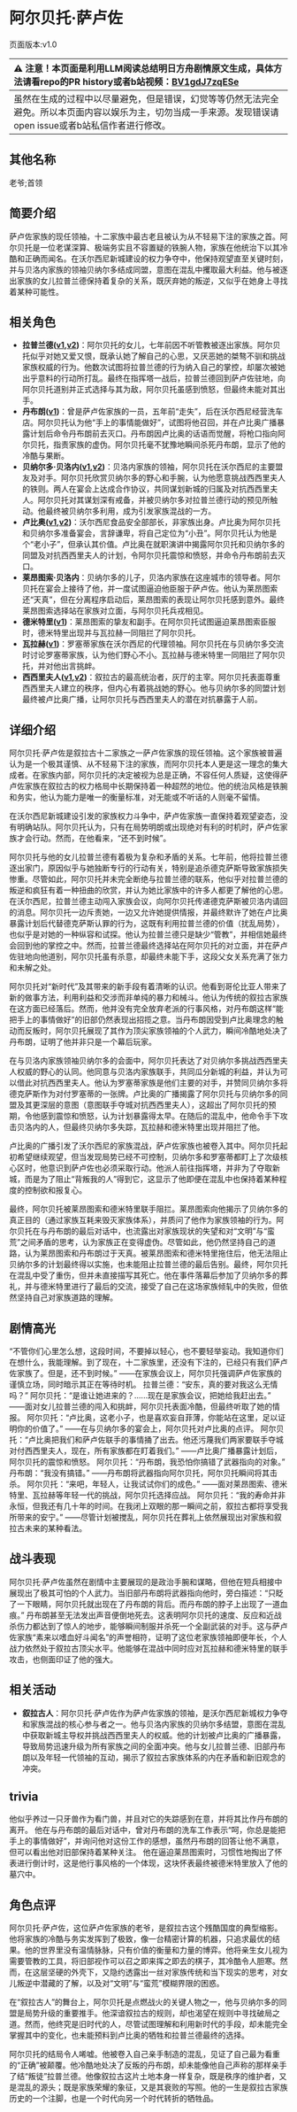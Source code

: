 # 阿尔贝托·萨卢佐
页面版本:v1.0
 

| :warning: 注意！本页面是利用LLM阅读总结明日方舟剧情原文生成，具体方法请看repo的PR history或者b站视频：[BV1gdJ7zqESe](https://www.bilibili.com/video/BV1gdJ7zqESe/)         |
|:----------------------------|
| 虽然在生成的过程中以尽量避免，但是错误，幻觉等等仍然无法完全避免。所以本页面内容以娱乐为主，切勿当成一手来源。发现错误请open issue或者b站私信作者进行修改。|



## 其他名称
老爷;首领
## 简要介绍
萨卢佐家族的现任领袖，十二家族中最古老且被认为从不轻易下注的家族之首。阿尔贝托是一位老谋深算、极端务实且不容置疑的铁腕人物，家族在他统治下以其冷酷和正确而闻名。在沃尔西尼新城建设的权力争夺中，他保持观望直至关键时刻，并与贝洛内家族的领袖贝纳尔多结成同盟，意图在混乱中攫取最大利益。他与被逐出家族的女儿拉普兰德保持着复杂的关系，既厌弃她的叛逆，又似乎在她身上寻找着某种可能性。
## 相关角色
-   **拉普兰德([v1](char_140_whitew.md),[v2](../char_v3/char_140_whitew.md))**：阿尔贝托的女儿，七年前因不听管教被逐出家族。阿尔贝托似乎对她又爱又恨，既承认她了解自己的心思，又厌恶她的桀骜不驯和挑战家族权威的行为。他数次试图将拉普兰德的行为纳入自己的掌控，却屡次被她出乎意料的行动所打乱。最终在指挥塔一战后，拉普兰德回到萨卢佐驻地，向阿尔贝托道别并正式选择与其为敌，阿尔贝托虽感到愤怒，但最终未能对其出手。
-   **丹布朗([v1](extended_char_dan_bu_lang.md))**：曾是萨卢佐家族的一员，五年前“走失”，后在沃尔西尼经营洗车店。阿尔贝托认为他“手上的事情能做好”，试图将他召回，并在卢比奥广播暴露计划后命令丹布朗前去灭口。丹布朗因卢比奥的话语而觉醒，将枪口指向阿尔贝托，指责家族的虚伪。阿尔贝托毫不犹豫地瞬间杀死丹布朗，显示了他的冷酷与果断。
-   **贝纳尔多·贝洛内([v1](extended_char_55896c.md),[v2](../char_v3/extended_char_55896c.md))**：贝洛内家族的领袖，阿尔贝托在沃尔西尼的主要盟友及对手。阿尔贝托欣赏贝纳尔多的野心和手腕，认为他愿意挑战西西里夫人的铁则。两人在宴会上达成合作协议，共同谋划新城的归属及对抗西西里夫人。阿尔贝托对其谋划深有戒备，并被贝纳尔多对拉普兰德行动的预见所触动。他最终被贝纳尔多利用，成为引发家族混战的一方。
-   **卢比奥([v1](extended_char_lu_bi_ao.md),[v2](../char_v3/extended_char_lu_bi_ao.md))**：沃尔西尼食品安全部部长，非家族出身。卢比奥为阿尔贝托和贝纳尔多准备宴会，言辞谦卑，将自己定位为“小丑”。阿尔贝托认为他是个“老小子”，但承认其价值。卢比奥在就职演讲中揭露阿尔贝托和贝纳尔多的同盟及对抗西西里夫人的计划，令阿尔贝托震惊和愤怒，并命令丹布朗前去灭口。
-   **莱昂图索·贝洛内**：贝纳尔多的儿子，贝洛内家族在这座城市的领导者。阿尔贝托在宴会上接待了他，并一度试图逼迫他臣服于萨卢佐。他认为莱昂图索还“天真”，但在分离程序启动后，莱昂图索的表现让阿尔贝托感到意外。最终莱昂图索选择站在家族对立面，与阿尔贝托兵戎相见。
-   **德米特里([v1](extended_char_de_mi_te_li.md))**：莱昂图索的挚友和副手。在阿尔贝托试图逼迫莱昂图索臣服时，德米特里出现并与瓦拉赫一同阻拦了阿尔贝托。
-   **瓦拉赫([v1](extended_char_wa_la_he.md))**：罗塞蒂家族在沃尔西尼的代理领袖。阿尔贝托在与贝纳尔多交流时讨论罗塞蒂家族，认为他们野心不小。瓦拉赫与德米特里一同阻拦了阿尔贝托，并对他出言挑衅。
-   **西西里夫人([v1](extended_char_xi_xi_li_fu_ren.md),[v2](../char_v3/extended_char_xi_xi_li_fu_ren.md))**：叙拉古的最高统治者，灰厅的主宰。阿尔贝托表面尊重西西里夫人建立的秩序，但内心有着挑战她的野心。他与贝纳尔多的同盟计划最终被卢比奥广播，让阿尔贝托与西西里夫人的潜在对抗暴露于人前。
## 详细介绍
阿尔贝托·萨卢佐是叙拉古十二家族之一萨卢佐家族的现任领袖。这个家族被普遍认为是一个极其谨慎、从不轻易下注的家族，而阿尔贝托本人更是这一理念的集大成者。在家族内部，阿尔贝托的决定被视为总是正确，不容任何人质疑，这使得萨卢佐家族在叙拉古的权力格局中长期保持着一种超然的地位。他的统治风格是铁腕和务实，他认为能力是唯一的衡量标准，对无能或不听话的人则毫不留情。

在沃尔西尼新城建设引发的家族权力斗争中，萨卢佐家族一直保持着观望姿态，没有明确站队。阿尔贝托认为，只有在局势明朗或出现绝对有利的时机时，萨卢佐家族才会行动。然而，在他看来，“还不到时候”。

阿尔贝托与他的女儿拉普兰德有着极为复杂和矛盾的关系。七年前，他将拉普兰德逐出家门，原因似乎与她独断专行的行动有关，特别是追杀德克萨斯导致家族损失惨重。尽管如此，阿尔贝托并未完全断绝与拉普兰德的联系，他似乎对拉普兰德的叛逆和疯狂有着一种扭曲的欣赏，并认为她比家族中的许多人都更了解他的心思。在沃尔西尼，拉普兰德主动闯入家族会议，向阿尔贝托传递德克萨斯被贝洛内请回的消息。阿尔贝托一边斥责她，一边又允许她提供情报，并最终默许了她在卢比奥暴露计划后代替德克萨斯认罪的行为，这既有利用拉普兰德的价值（扰乱局势），也似乎是对她的一种纵容和试探。他认为拉普兰德只是缺少“管教”，并相信她最终会回到他的掌控之中。然而，拉普兰德最终选择站在阿尔贝托的对立面，并在萨卢佐驻地向他道别，阿尔贝托虽有杀意，却最终未能下手，这段父女关系充满了张力和未解之处。

阿尔贝托对“新时代”及其带来的新手段有着清晰的认识。他看到哥伦比亚人带来了新的做事方法，利用利益和交涉而非单纯的暴力和械斗。他认为传统的叙拉古家族在这方面已经落后。然而，他并没有完全放弃老派的行事风格，对丹布朗这样“能把手上的事情做好”的旧部仍然表现出招揽之意。当丹布朗因受到卢比奥理念的触动而反叛时，阿尔贝托展现了其作为顶尖家族领袖的个人武力，瞬间冷酷地处决了丹布朗，证明了他并非只是一个幕后玩家。

在与贝洛内家族领袖贝纳尔多的会面中，阿尔贝托表达了对贝纳尔多挑战西西里夫人权威的野心的认同。他同意与贝洛内家族联手，共同瓜分新城的利益，并认为可以借此对抗西西里夫人。他认为罗塞蒂家族是他们主要的对手，并赞同贝纳尔多将德克萨斯作为对付罗塞蒂的一张牌。卢比奥的广播揭露了阿尔贝托与贝纳尔多的同盟及其更深层的意图（意图联手夺城对抗西西里夫人），这超出了阿尔贝托的预期，令他感到震惊和愤怒，认为计划暴露得太早。在随后的混乱中，他命令手下攻击贝洛内的人，但最终贝纳尔多失踪，瓦拉赫和德米特里出现并阻拦了他。

卢比奥的广播引发了沃尔西尼的家族混战，萨卢佐家族也被卷入其中。阿尔贝托起初希望继续观望，但当发现局势已经不可控制，贝纳尔多和罗塞蒂都盯上了次级核心区时，他意识到萨卢佐也必须采取行动。他派人前往指挥塔，并非为了夺取新城，而是为了阻止“背叛我的人”得到它，这显示了他即便在混乱中也保持着某种程度的控制欲和报复心。

最终，阿尔贝托被莱昂图索和德米特里联手阻拦。莱昂图索向他揭示了贝纳尔多的真正目的（通过家族互耗来毁灭家族体系），并质问了他作为家族领袖的行为。阿尔贝托在与丹布朗的最后对话中，也流露出对家族现状的失望和对“文明”与“蛮荒”之间矛盾的思考，认为家族正在变得虚伪。尽管如此，他仍然坚持自己的道路，认为莱昂图索和丹布朗过于天真。被莱昂图索和德米特里拖住后，他无法阻止贝纳尔多的计划最终得以实施，也未能阻止拉普兰德的最后告别。最终，阿尔贝托在混乱中受了重伤，但并未直接描写其死亡。他在事件落幕后参加了贝纳尔多的葬礼，并与德米特里进行了最后的交流，接受了自己在这场家族倾轧中的失败，但依然坚持自己对家族道路的理解。
## 剧情高光
“不管你们心里怎么想，这段时间，不要掉以轻心，也不要轻举妄动。我知道你们在想什么，我能理解。到了现在，十二家族里，还没有下注的，已经只有我们萨卢佐家族了。但是，还不到时候。”
——在家族会议上，阿尔贝托强调萨卢佐家族的谨慎立场，同时暗示其正在等待时机。
拉普兰德：“安东，真的要对我这么无情吗？”
阿尔贝托：“是谁让她进来的？......现在是家族会议，把她给我赶出去。”
——面对女儿拉普兰德的闯入和挑衅，阿尔贝托表面冷酷，但最终听取了她的情报。
阿尔贝托：“卢比奥，这老小子，也是喜欢妄自菲薄，你能站在这里，足以证明你的价值了。”
——在与贝纳尔多的宴会上，阿尔贝托对卢比奥的点评。
阿尔贝托：“卢比奥把我们和萨卢佐联手的事情捅了出去。他还污蔑我们两家要联手夺城对付西西里夫人，现在，所有家族都在盯着我们。”
——卢比奥广播暴露计划后，阿尔贝托的震惊和愤怒。
阿尔贝托：“丹布朗，我恐怕你搞错了武器指向的对象。”
丹布朗：“我没有搞错。”
——丹布朗将武器指向阿尔贝托，阿尔贝托瞬间将其击杀。
阿尔贝托：“来吧，年轻人，让我试试你们的成色。”
——面对莱昂图索、德米特里、瓦拉赫等年轻一代的挑战，阿尔贝托选择应战。
阿尔贝托：“我的寿命并非永恒，但我还有几十年的时间。在我闭上双眼的那一瞬间之前，叙拉古都将享受我所带来的安宁。”
——尽管计划被搅乱，阿尔贝托在葬礼上依然展现出对家族和叙拉古未来的某种看法。
## 战斗表现
阿尔贝托·萨卢佐虽然在剧情中主要展现的是政治手腕和谋略，但他在短兵相接中展现出了极其可怕的个人武力。当旧部丹布朗将武器指向他时，旁白描述：“只眨了一下眼睛，阿尔贝托就出现在了丹布朗的背后。而丹布朗的脖子上出现了一道血痕。” 丹布朗甚至无法发出声音便倒地死去。这表明阿尔贝托的速度、反应和近战杀伤力都达到了惊人的地步，能够瞬间制服并杀死一个全副武装的对手。这与萨卢佐家族“素来以嗜血好斗闻名”的声誉相符，证明了这位老家族领袖即便年长，个人战力依然处于叙拉古顶尖水平。他能够在混战中同时应对瓦拉赫和德米特里的联手攻击，也侧面印证了他的强大。
## 相关活动
-   **叙拉古人**：阿尔贝托·萨卢佐作为萨卢佐家族的领袖，是沃尔西尼新城权力争夺和家族混战的核心参与者之一。他与贝洛内家族的贝纳尔多结盟，意图在混乱中获取新城主导权并挑战西西里夫人的权威。他的计划被卢比奥的广播暴露，导致局势迅速升级为所有家族之间的全面冲突。他与女儿拉普兰德、旧部丹布朗以及年轻一代领袖的互动，揭示了叙拉古家族体系的内在矛盾和新旧观念的冲突。
## trivia
他似乎养过一只牙兽作为看门兽，并且对它的失踪感到在意，并将其比作丹布朗的离开。
他在与丹布朗的最后对话中，曾对丹布朗的洗车工作表示“呵，你总是能把手上的事情做好”，并询问他对这份工作的感想，虽然丹布朗的回答让他不满意，但可以看出他对旧部保持着某种关注。
他在逼迫莱昂图索时，习惯性地掏出了怀表进行倒计时，这是他行事风格的一个体现，这块怀表最终被德米特里放入了他的墓穴中。
## 角色点评
阿尔贝托·萨卢佐，这位萨卢佐家族的老爷，是叙拉古这个残酷国度的典型缩影。他将家族的冷酷与务实发挥到了极致，像一台精密计算的机器，只追求最优的结果。他的世界里没有温情脉脉，只有价值的衡量和力量的博弈。他将亲生女儿视为需要管教的工具，将旧部视作可以召之即来挥之即去的棋子，其冷酷令人胆寒。然而，在这层坚硬的外壳下，又隐约透露出一丝对家族传统和当下现实的思考，对女儿叛逆中潜藏的了解，以及对“文明”与“蛮荒”模糊界限的困惑。

在“叙拉古人”的舞台上，阿尔贝托是点燃战火的关键人物之一，他与贝纳尔多的同盟是局势升级的重要推手。他深谙叙拉古的规则，却也渴望在规则中寻找破局之道。然而，他终究是旧时代的人，尽管试图理解和利用新时代的手段，却未能完全掌握其中的变化，也未能预料到卢比奥的牺牲和拉普兰德最终的选择。

阿尔贝托的结局令人唏嘘。他被卷入自己亲手制造的混乱，见证了自己最为看重的“正确”被颠覆。他冷酷地处决了反叛的丹布朗，却未能像他自己声称的那样亲手了结“叛徒”拉普兰德。他像叙拉古这片土地本身一样复杂，既是秩序的维护者，又是混乱的源头；既是家族荣耀的象征，又是其衰败的写照。他的一生是叙拉古家族历史的一个注脚，也是一个时代向另一个时代转折的牺牲品。